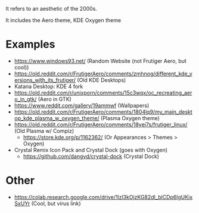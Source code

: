It refers to an aesthetic of the 2000s.

It includes the Aero theme, KDE Oxygen theme
# Examples
- https://www.windows93.net/ (Random Website (not Frutiger Aero, but cool))
- https://old.reddit.com/r/FrutigerAero/comments/zmhnog/different_kde_versions_with_its_frutiger/ (Old KDE Desktops)
- Katana Desktop: KDE 4 fork
- https://old.reddit.com/r/unixporn/comments/15c3wqx/oc_recreating_aero_in_gtk/ (Aero in GTK)
- https://www.reddit.com/gallery/19ammwf (Wallpapers)
- https://old.reddit.com/r/FrutigerAero/comments/1804lq9/my_main_desktop_kde_plasma_w_oxygen_theme/ (Plasma Oxygen theme)
- https://old.reddit.com/r/FrutigerAero/comments/18yej7s/frutiger_linux/ (Old Plasma w/ Compiz)
	- https://store.kde.org/p/1162362/ (Or Appearances > Themes > Oxygen)
- Crystal Remix Icon Pack and Crystal Dock (goes with Oxygen)
	- https://github.com/dangvd/crystal-dock (Crystal Dock)
# Other
- https://colab.research.google.com/drive/1lzl3kOjzKG82dI_blCDp6lgUKixSxUYr (Cool, but virus link)